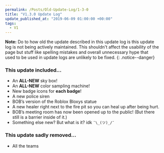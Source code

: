 ```yaml
---
permalink: /Posts/Old-Update-Log/1-3-0
title: "V1.3.0 Update Log"
update_published_at: "2019-06-09 01:00:00 +00:00"
tags:
  - V1
---
```


**Note:** Do to how old the update described in this update log is this update log is not being actively maintained. This shouldn't affect the usability of the page but stuff like spelling mistakes and overall unnecessary hype that used to be used in update logs are unlikely to be fixed.
{: .notice--danger}

### This update included...

* An **ALL-NEW** sky box!
* An **ALL-NEW** color sampling machine!
* New badge icons for **each badge**!
* A new police siren
* BOB’s version of the Roblox Bloxys statue
* A new healer right next to the fire pit so you can heal up after being hurt.
* BOB’s meeting room has now been opened up to the public! (But there still is a barrier inside of it.)
* Something else new? But what is it? idk `¯\_(ツ)_/¯`
 
### This update sadly removed...

* All the teams